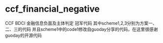 # ccf_financial_negative
CCF BDCI 金融信息负面及主体判定 冠军代码
其中scheme1,2,3分别为方案一、二、三的代码
并且scheme1中的code1修改自guoday分享的代码，在这里很感谢guoday的开源代码
